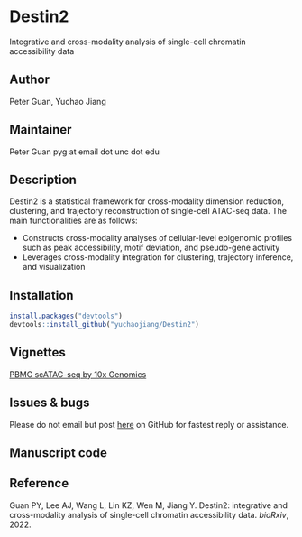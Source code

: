 # Destin2
Integrative and cross-modality analysis of single-cell chromatin accessibility data

## Author
Peter Guan, Yuchao Jiang

## Maintainer
Peter Guan pyg at email dot unc dot edu

## Description
Destin2 is a statistical framework for cross-modality dimension reduction, clustering, and trajectory reconstruction of single-cell ATAC-seq data. The main functionalities are as follows:
  
  * Constructs cross-modality analyses of cellular-level epigenomic profiles such as peak accessibility, motif deviation, and pseudo-gene activity
  * Leverages cross-modality integration for clustering, trajectory inference, and visualization


## Installation
```r
install.packages("devtools")
devtools::install_github("yuchaojiang/Destin2")
```

## Vignettes
[PBMC scATAC-seq by 10x Genomics](http://htmlpreview.github.io/?https://github.com/yuchaojiang/Destin2/blob/main/package/vignettes/destin2vignette.html)


## Issues & bugs

Please do not email but post [here](https://github.com/yuchaojiang/Destin2/issues) on GitHub for fastest reply or assistance.


##  Manuscript code

## Reference
Guan PY, Lee AJ, Wang L, Lin KZ, Wen M, Jiang Y. Destin2: integrative and cross-modality analysis of single-cell chromatin accessibility data. *bioRxiv*, 2022.

